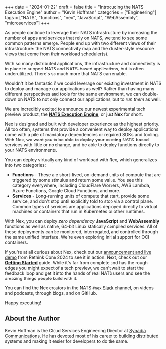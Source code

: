 +++
date = "2024-01-22"
draft = false
title = "Introducing the NATS Execution Engine"
author = "Kevin Hoffman"
categories = ["Engineering"]
tags = ["NATS", "functions", "nex", "JavaScript", "WebAssembly", "microservices"]
+++

As people continue to leverage their NATS infrastructure by increasing the number of apps and services that rely on NATS, we tend to see some common patterns emerge. People end up with two different views of their infrastructure: the NATS connectivity map and the cluster-style resource views that come from their workload scheduler(s).

With so many distributed applications, the infrastructure and connectivity is in place to support NATS and NATS-based applications, but is often underutilized. There's so much more that NATS can enable.

Wouldn't it be fantastic if we could leverage our existing investment in NATS to deploy and manage our applications as well? Rather than having many different perspectives and tools for the same environment, we can double-down on NATS to not only connect our applications, but to _run them_ as well.

We are incredibly excited to announce our newest experimental tech preview product, the **[NATS Execution Engine](https://github.com/connecteverything/nex)**, or just **Nex** for short.

Nex is designed and built with developer experience as the highest priority. All too often, systems that provide a convenient way to deploy applications come with a pile of mandatory dependencies or required SDKs and tooling. With Nex, we want you to be able to deploy your existing NATS-based services with little or no change, and be able to deploy functions directly to your NATS environments.

You can deploy virtually any kind of workload with Nex, which generalizes into two categories:

* **Functions** - These are short-lived, on-demand units of compute that are triggered by some stimulus and return some value. You see this category everywhere, including CloudFlare Workers, AWS Lambda, Azure Functions, Google Cloud Functions, and more.
* **Services** - Long-running units of compute that start, provide some service, and don't stop until explicitly told to stop via a control plane. Common types of services are applications deployed directly to virtual machines or containers that run in Kubernetes or other runtimes.

With Nex, you can deploy _zero dependency_ **JavaScript** and **WebAssembly** functions as well as native, 64-bit Linux statically compiled services. All of these deployments can be monitored, interrogated, and controlled through the same unified interface. We're even exploring initial support for OCI containers.

If you're at all curious about Nex, check out our [announcement and live demo](https://www.youtube.com/watch?v=EfxtiKMnoyQ&list=PLgqCaaYodvKZfOFK3MMk5YnSO0cNj-QuQ&index=9) from Rethink Conn 2024 to see it in action. Next, check out our **[Getting Started](https://docs.nats.io/using-nats/nex)** guide. While it's far from complete and has the rough edges you might expect of a tech preview, we can't wait to start the feedback loop and get it into the hands of real NATS users and see the amazing things people build with it.

You can find the Nex creators in the NATS `#nex` [Slack](https://slack.nats.io/) channel, on videos and podcasts, through blogs, and on GitHub.

Happy executing!

## About the Author
Kevin Hoffman is the Cloud Services Engineering Director at [Synadia Communications](https://www.synadia.com?utm_source=nats_io&utm_medium=nats). He has devoted most of his career to building distributed systems and making it easier for developers to do the same.